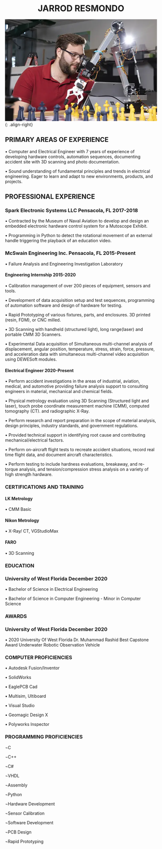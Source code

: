 


<p>

<h1  align="center">JARROD RESMONDO</h1>


</P>


![CHESS ROBOT PROJECT](/assets/images/engineering-MS.jpg){: .align-right}

## PRIMARY AREAS OF EXPERIENCE
•	Computer and Electrical Engineer with 7 years of experience of developing hardware controls, automation sequences, documenting accident site with 3D scanning and photo documentation.

•	Sound understanding of fundamental principles and trends in electrical engineering. Eager to learn and adapt to new environments, products, and projects.

## PROFESSIONAL EXPERIENCE  

### Spark Electronic Systems LLC  Pensacola, FL	2017-2018

•	Contracted by the Museum of Naval Aviation to develop and design an embedded electronic hardware control system for a Mutoscope Exhibit.

•	Programming in Python to detect the rotational movement of an external handle triggering the playback of an education video.


### McSwain Engineering Inc.  Pensacola, FL	2015-Present

•	Failure Analysis and Engineering Investigation Laboratory

#### Engineering Internship 2015-2020

•	Calibration management of over 200 pieces of equipment, sensors and tools.

•	Development of data acquisition setup and test sequences, programming of automation software and design of hardware for testing.

•	Rapid Prototyping of various fixtures, parts, and enclosures. 3D printed (resin, FDM), or CNC milled.

•	3D Scanning with handheld (structured light), long range(laser) and portable CMM 3D Scanners.

•	Experimental Data acquisition of Simultaneous multi-channel analysis of displacement, angular position, temperature, stress, strain, force, pressure, and acceleration data with simultaneous multi-channel video acquisition using DEWESoft modules.

#### Electrical Engineer 2020-Present

•	Perform accident investigations in the areas of industrial, aviation, medical, and automotive providing failure analysis support to consulting engineers in material, mechanical and chemical fields.

•	Physical metrology evaluation using 3D Scanning (Structured light and laser), touch probe coordinate measurement machine (CMM), computed tomography (CT).
	and radiographic X-Ray.

•	Perform research and report preparation in the scope of material analysis, design principles, industry standards, and government regulations.

•	Provided technical support in identifying root cause and contributing mechanical/electrical
	factors.

•	Perform on-aircraft flight tests to recreate accident situations, record real time flight data, and document aircraft characteristics.

•	Perform testing to include hardness evaluations, breakaway, and re-torque analysis, and
	tension/compression stress analysis on a variety of high strength hardware.





### CERTIFICATIONS AND TRAINING

#### LK Metrology 
	
•	CMM Basic

#### Nikon Metrology

•	X-Ray/ CT, VGStudioMax

#### FARO 
•	3D Scanning


### EDUCATION  

### University of West Florida	December 2020

•	Bachelor of Science in Electrical Engineering   

•	Bachelor of Science in Computer Engineering - Minor in Computer Science

### AWARDS  

### University of West Florida	December 2020

•	2020 University Of West Florida Dr. Muhammad Rashid Best Capstone Award 
		Underwater Robotic Observation Vehicle


### COMPUTER PROFICIENCIES  

•	Autodesk Fusion/Inventor

•	SolidWorks 

•	EaglePCB Cad

•	Multisim, Ultiboard

•	Visual Studio

•	Geomagic Design X

•	Polyworks Inspector
 

### PROGRAMMING PROFICIENCIES  

¬C

¬C++

¬C# 

¬VHDL 

¬Assembly 

¬Python 



¬Hardware Development 	

¬Sensor Calibration 	

¬Software Development 

¬PCB Design 	

¬Rapid Prototyping 




